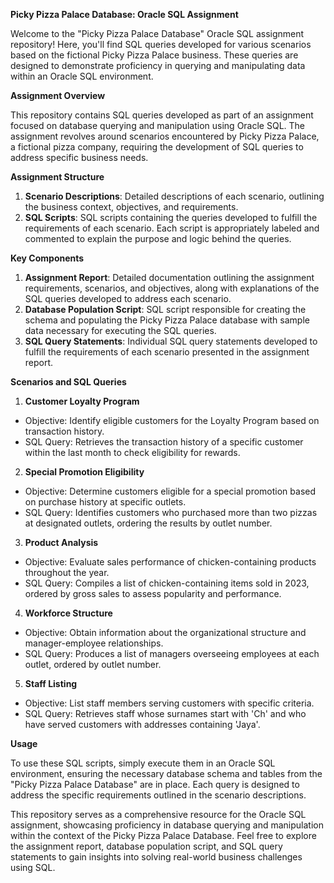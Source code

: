 **Picky Pizza Palace Database: Oracle SQL Assignment**

Welcome to the "Picky Pizza Palace Database" Oracle SQL assignment repository! Here, you'll find SQL queries developed for various scenarios based on the fictional Picky Pizza Palace business. These queries are designed to demonstrate proficiency in querying and manipulating data within an Oracle SQL environment.

**Assignment Overview**

This repository contains SQL queries developed as part of an assignment focused on database querying and manipulation using Oracle SQL. The assignment revolves around scenarios encountered by Picky Pizza Palace, a fictional pizza company, requiring the development of SQL queries to address specific business needs.

**Assignment Structure**
1. **Scenario Descriptions**: Detailed descriptions of each scenario, outlining the business context, objectives, and requirements.
2. **SQL Scripts**: SQL scripts containing the queries developed to fulfill the requirements of each scenario. Each script is appropriately labeled and commented to explain the purpose and logic behind the queries.

**Key Components**
1. **Assignment Report**: Detailed documentation outlining the assignment requirements, scenarios, and objectives, along with explanations of the SQL queries developed to address each scenario.
2. **Database Population Script**: SQL script responsible for creating the schema and populating the Picky Pizza Palace database with sample data necessary for executing the SQL queries.
3. **SQL Query Statements**: Individual SQL query statements developed to fulfill the requirements of each scenario presented in the assignment report.

**Scenarios and SQL Queries**
1. **Customer Loyalty Program**
- Objective: Identify eligible customers for the Loyalty Program based on transaction history.
- SQL Query: Retrieves the transaction history of a specific customer within the last month to check eligibility for rewards.
2. **Special Promotion Eligibility**
- Objective: Determine customers eligible for a special promotion based on purchase history at specific outlets.
- SQL Query: Identifies customers who purchased more than two pizzas at designated outlets, ordering the results by outlet number.
3. **Product Analysis**
- Objective: Evaluate sales performance of chicken-containing products throughout the year.
- SQL Query: Compiles a list of chicken-containing items sold in 2023, ordered by gross sales to assess popularity and performance.
4. **Workforce Structure**
- Objective: Obtain information about the organizational structure and manager-employee relationships.
- SQL Query: Produces a list of managers overseeing employees at each outlet, ordered by outlet number.
5. **Staff Listing**
- Objective: List staff members serving customers with specific criteria.
- SQL Query: Retrieves staff whose surnames start with 'Ch' and who have served customers with addresses containing 'Jaya'.
  
**Usage**

To use these SQL scripts, simply execute them in an Oracle SQL environment, ensuring the necessary database schema and tables from the "Picky Pizza Palace Database" are in place. Each query is designed to address the specific requirements outlined in the scenario descriptions.

This repository serves as a comprehensive resource for the Oracle SQL assignment, showcasing proficiency in database querying and manipulation within the context of the Picky Pizza Palace Database. Feel free to explore the assignment report, database population script, and SQL query statements to gain insights into solving real-world business challenges using SQL.
